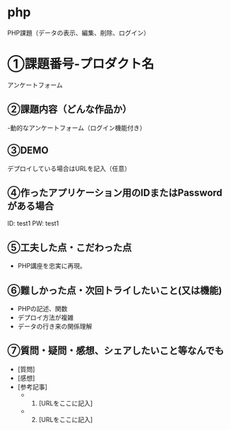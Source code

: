 # php
PHP課題（データの表示、編集、削除、ログイン）
# ①課題番号-プロダクト名

アンケートフォーム

## ②課題内容（どんな作品か）

-動的なアンケートフォーム（ログイン機能付き）

## ③DEMO

デプロイしている場合はURLを記入（任意）

## ④作ったアプリケーション用のIDまたはPasswordがある場合

ID: test1
PW: test1

## ⑤工夫した点・こだわった点

- PHP講座を忠実に再現。

## ⑥難しかった点・次回トライしたいこと(又は機能)

- PHPの記述、関数
- デプロイ方法が複雑
- データの行き来の関係理解

## ⑦質問・疑問・感想、シェアしたいこと等なんでも

- [質問]
- [感想]
- [参考記事]
  - 1. [URLをここに記入]
  - 2. [URLをここに記入]
